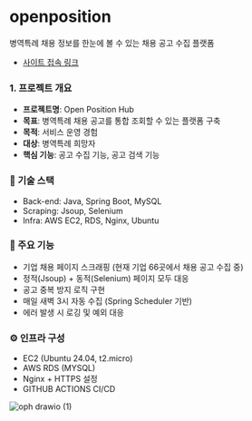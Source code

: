 # openposition
병역특례 채용 정보를 한눈에 볼 수 있는 채용 공고 수집 플랫폼
- [사이트 접속 링크](https://www.openposition.site/)

### 1. 프로젝트 개요
- **프로젝트명**: Open Position Hub
- **목표**: 병역특례 채용 공고를 통합 조회할 수 있는 플랫폼 구축
- **목적**: 서비스 운영 경험
- **대상**: 병역특례 희망자
- **핵심 기능**: 공고 수집 기능, 공고 검색 기능

### 🔧 기술 스택

- Back-end: Java, Spring Boot, MySQL
- Scraping: Jsoup, Selenium
- Infra: AWS EC2, RDS, Nginx, Ubuntu

### 🎯 주요 기능

- 기업 채용 페이지 스크래핑 (현재 기업 66곳에서 채용 공고 수집 중)
- 정적(Jsoup) + 동적(Selenium) 페이지 모두 대응
- 공고 중복 방지 로직 구현
- 매일 새벽 3시 자동 수집 (Spring Scheduler 기반)
- 에러 발생 시 로깅 및 예외 대응

### ⚙️ 인프라 구성

- EC2 (Ubuntu 24.04, t2.micro)
- AWS RDS (MYSQL)
- Nginx + HTTPS 설정
- GITHUB ACTIONS CI/CD

![oph drawio (1)](https://github.com/user-attachments/assets/d2a2ab5d-2fff-443f-a2e5-2959d79f31d2)
